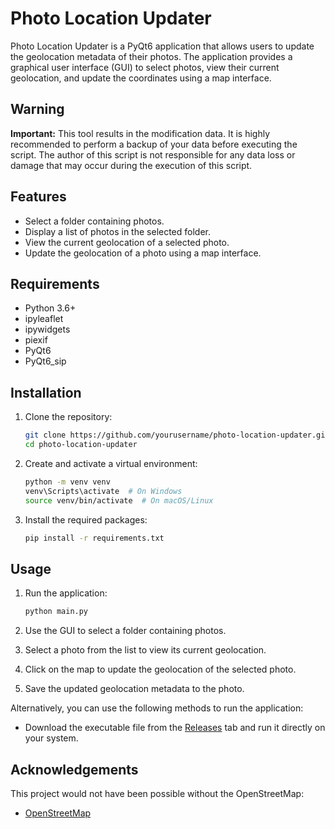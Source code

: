 # Photo Location Updater

Photo Location Updater is a PyQt6 application that allows users to update the geolocation metadata of their photos. The application provides a graphical user interface (GUI) to select photos, view their current geolocation, and update the coordinates using a map interface.

## Warning

**Important:** This tool results in the modification data. It is highly recommended to perform a backup of your data before executing the script. The author of this script is not responsible for any data loss or damage that may occur during the execution of this script.

## Features

- Select a folder containing photos.
- Display a list of photos in the selected folder.
- View the current geolocation of a selected photo.
- Update the geolocation of a photo using a map interface.

## Requirements

- Python 3.6+
- ipyleaflet
- ipywidgets 
- piexif 
- PyQt6 
- PyQt6_sip 

## Installation

1. Clone the repository:
   ```sh
   git clone https://github.com/yourusername/photo-location-updater.git
   cd photo-location-updater
   ```

2. Create and activate a virtual environment:
   ```sh
   python -m venv venv
   venv\Scripts\activate  # On Windows
   source venv/bin/activate  # On macOS/Linux
   ```

3. Install the required packages:
   ```sh
   pip install -r requirements.txt
   ```

## Usage

1. Run the application:
    ```sh
    python main.py
    ```

2. Use the GUI to select a folder containing photos.

3. Select a photo from the list to view its current geolocation.

4. Click on the map to update the geolocation of the selected photo.

5. Save the updated geolocation metadata to the photo.

Alternatively, you can use the following methods to run the application:

- Download the executable file from the [Releases](https://github.com/yourusername/photo-location-updater/releases) tab and run it directly on your system.


## Acknowledgements

This project would not have been possible without the OpenStreetMap:

- [OpenStreetMap](https://www.openstreetmap.org/)


